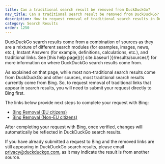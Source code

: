 ```yaml
---
title: Can a traditional search result be removed from DuckDuckGo?
nav_title: Can a traditional search result be removed from DuckDuckGo?
description: How to request removal of traditional search results in DuckDuckGo.
category: Search Results
order: 1250
---
```


DuckDuckGo search results come from a combination of sources as they are a mixture of different search modules (for examples, images, news, etc.), Instant Answers (for example, definitions, calculations, etc.), and traditional links. See [this help page]({{ site.baseurl }}/results/sources/) for more information on where DuckDuckGo search results come from.

As explained on that page, while most non-traditional search results come from DuckDuckGo and other sources, most traditional search results currently come from Bing. So, to request removal of traditional links that appear in search results, you will need to submit your request directly to Bing first.

The links below provide next steps to complete your request with Bing:

-   [Bing Removal (EU citizens)](https://nam02.safelinks.protection.outlook.com/?url=https%3A%2F%2Fwww.bing.com%2Fwebmaster%2Ftools%2Feu-privacy-request&data=05%7C01%7C%7Cb63af5eef59842d5fb0708dada2f1da3%7C728892a04da94114b51152f75ee3bc3d%7C1%7C0%7C638062193632248762%7CUnknown%7CTWFpbGZsb3d8eyJWIjoiMC4wLjAwMDAiLCJQIjoiV2luMzIiLCJBTiI6Ik1haWwiLCJXVCI6Mn0%3D%7C2000%7C%7C%7C&sdata=JRCtPwYibtVwWK1Jwje1FzfIUdIkOeMP4tcTfe8Vxt0%3D&reserved=0)
-   [Bing Removal (Non-EU citizens)](https://nam02.safelinks.protection.outlook.com/?url=https%3A%2F%2Fwww.microsoft.com%2Fen-us%2Fconcern%2Fbing&data=05%7C01%7C%7Cb63af5eef59842d5fb0708dada2f1da3%7C728892a04da94114b51152f75ee3bc3d%7C1%7C0%7C638062193632248762%7CUnknown%7CTWFpbGZsb3d8eyJWIjoiMC4wLjAwMDAiLCJQIjoiV2luMzIiLCJBTiI6Ik1haWwiLCJXVCI6Mn0%3D%7C2000%7C%7C%7C&sdata=BPEsANjRyjdRHnsNg3EJ9pcf%2BZ0lPIcfVKKEYICO2tY%3D&reserved=0)

After completing your request with Bing, once verified, changes will automatically be reflected in DuckDuckGo search results.

If you have already submitted a request to Bing and the removed links are still appearing in DuckDuckGo search results, please email [privacy@duckduckgo.com](mailto:privacy@duckduckgo.com), as it may indicate the result is from another source.
